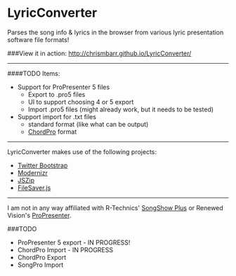 LyricConverter
==================

Parses the song info &amp; lyrics in the browser from various lyric presentation software file formats!

###View it in action: http://chrismbarr.github.io/LyricConverter/

---
####TODO Items:
* Support for ProPresenter 5 files
  * Export to .pro5 files
  * UI to support choosing 4 or 5 export
  * Import .pro5 files (might already work, but it needs to be tested)
* Support import for .txt files
  * standard format (like what can be output)
  * [ChordPro](http://www.vromans.org/johan/projects/Chordii/chordpro/) format


---
LyricConverter makes use of the following projects:

* [Twitter Bootstrap](http://twitter.github.io/bootstrap/)
* [Modernizr](https://modernizr.com)
* [JSZip](http://stuartk.com/jszip)
* [FileSaver.js](https://github.com/eligrey/FileSaver.js/)

---
I am not in any way affiliated with R-Technics' [SongShow Plus](http://songshowplus.com/) or Renewed Vision's [ProPresenter](http://www.renewedvision.com/propresenter.php).


###TODO
* ProPresenter 5 export - IN PROGRESS!
* ChordPro Import - IN PROGRESS
* ChordPro Export
* SongPro Import